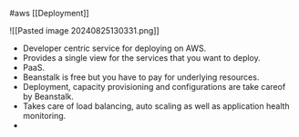 
#aws [[Deployment]]

![[Pasted image 20240825130331.png]]

* Developer centric service for deploying on AWS.
* Provides a single view for the services that you want to deploy.
* PaaS.
* Beanstalk is free but you have to pay for underlying resources.
* Deployment, capacity provisioning and configurations are take careof by Beanstalk.
* Takes care of load balancing, auto scaling as well as application health monitoring.
* 